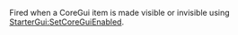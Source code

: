 Fired when a CoreGui item is made visible or invisible using [StarterGui:SetCoreGuiEnabled](https://developer.roblox.com/en-us/api-reference/function/StarterGui/SetCoreGuiEnabled).